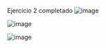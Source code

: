 Ejercicio 2 completado
![image](https://github.com/user-attachments/assets/c7f436bc-c88b-44b0-872e-83397b8a4ce7)

![image](https://github.com/user-attachments/assets/7d253419-17bc-4ead-8d1e-1ecbac5bde07)

![image](https://github.com/user-attachments/assets/96331ccc-e5ec-46d7-aa38-e686d227d14a)


